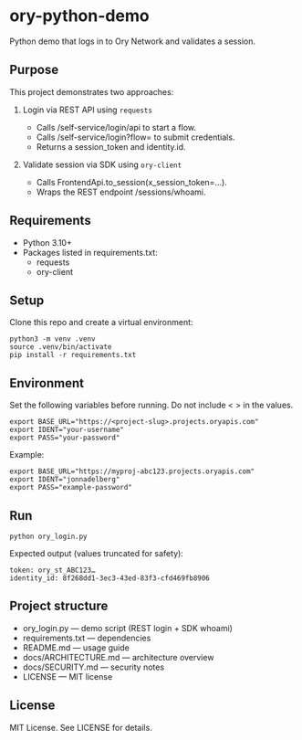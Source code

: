 # ory-python-demo

Python demo that logs in to Ory Network and validates a session.

## Purpose

This project demonstrates two approaches:

1. Login via REST API using `requests`
   - Calls /self-service/login/api to start a flow.
   - Calls /self-service/login?flow=<id> to submit credentials.
   - Returns a session_token and identity.id.

2. Validate session via SDK using `ory-client`
   - Calls FrontendApi.to_session(x_session_token=...).
   - Wraps the REST endpoint /sessions/whoami.

## Requirements

- Python 3.10+
- Packages listed in requirements.txt:
  - requests
  - ory-client

## Setup

Clone this repo and create a virtual environment:

    python3 -m venv .venv
    source .venv/bin/activate
    pip install -r requirements.txt

## Environment

Set the following variables before running. Do not include < > in the values.

    export BASE_URL="https://<project-slug>.projects.oryapis.com"
    export IDENT="your-username"
    export PASS="your-password"

Example:

    export BASE_URL="https://myproj-abc123.projects.oryapis.com"
    export IDENT="jonnadelberg"
    export PASS="example-password"

## Run

    python ory_login.py

Expected output (values truncated for safety):

    token: ory_st_ABC123…
    identity_id: 8f268dd1-3ec3-43ed-83f3-cfd469fb8906

## Project structure

- ory_login.py — demo script (REST login + SDK whoami)
- requirements.txt — dependencies
- README.md — usage guide
- docs/ARCHITECTURE.md — architecture overview
- docs/SECURITY.md — security notes
- LICENSE — MIT license

## License

MIT License. See LICENSE for details.
